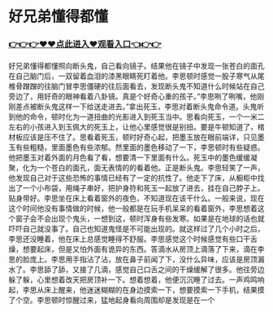 # 好兄弟懂得都懂

### <a href="https://github.com/bfgtr/dfgr/issues/1">👉👉👉♥♥点此进入♥观看入口👈👉👉</a>
好兄弟懂得都懂照向断头鬼，自己看向镜子。结果他在镜子中发现一张苍白的面孔在自己脑门后，一双留着血泪的漆黑眼睛死盯着他。李思顿时感觉一股子寒气从尾椎骨蹭蹭的往脑门冒李思僵硬的往后面看去，发现断头鬼不知道什么时候站在自己旁边了，用好奇的眼神看着八卦镜。真是个好奇心重的孩子。”李思咧了咧嘴，他刚刚差点被断头鬼这样一下给送走进去。”拿出死玉，李思对着断头鬼命令道。头鬼听到他的命令，顿时化为一道扭曲的光影进入到死玉当中。思看向死玉，一个一米二左右的小孩进入到玉佩大的死玉上，让他心里感觉很是别扭。要是牛顿知道了，棺材板应该是压不住了。思看着死玉，顿时好奇心起，把墨玉放在眼前端详，只见墨玉有些粗糙，里面墨色有些浓郁。然里面的墨色移动了一下，李思顿时有些疑惑。他把墨玉对着外面的月色看了看，想要清一下里面有什么。死玉中的墨色缓缓凝聚，化为一个苍白的面孔，面无表情的的看着他。正是断头鬼。李思轻笑了一声，他发现自己对于这些恐怖的事情已经有了一定的抗性了。他走下了床，从橱柜中找出了一个小布袋，用绳子串好，把护身符和死玉一起放了进去，挂在自己脖子上。贴身带好。李思坐在床上看着窗外的夜色，不知道现在该干什么。一般来说，现在这个时间他没有事情做的时候，他一般都是在玩手机呆呆的看着窗外，李思想着这个窗子会不会出现个鬼头，一想到这，顿时浑身有些发寒。如果是在地球的话也就吓吓自己就没事了。自己也知道鬼怪是不可能出现的。就这样过了几个小时之后，李思还没睡着，他在床上总感觉睡得不舒服。李思感觉这个时候感觉有些口干舌燥，想要起床，但是又怕外面有诡异的东西。答滴水从房顶上滴落了下来，滴在李思的脸庞上。李思用手指沾了沾，放在鼻子前闻了下，没什么异味，应该是房顶漏水了。李思舔了舔，又接了几滴，感觉自己口舌之间的干燥缓解了很多。他往旁边躲了躲，心里想着改天把房顶补一下。想着想着，他便沉沉睡了过去。一声鸡鸣响起，李思从床上醒来，他迷迷糊糊的在身边摸索一下，想要摸索一下手机，结果摸了个空。李思顿时惊醒过来，猛地起身看向周围却是发现是在一个
